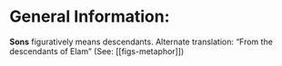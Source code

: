 # General Information:

**Sons** figuratively means descendants. Alternate translation: “From the descendants of Elam” (See: [[figs-metaphor]])